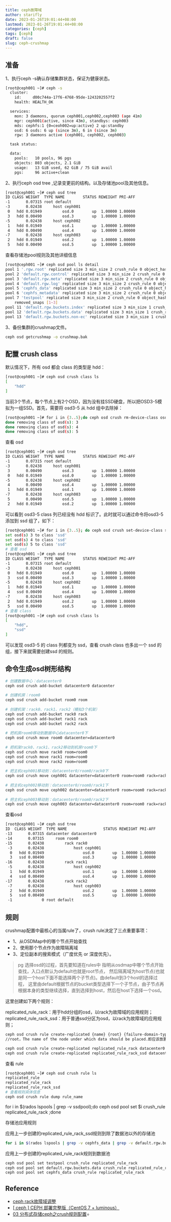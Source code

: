 ```yaml
---
title: ceph故障域
author: starifly
date: 2023-01-26T19:01:44+08:00
lastmod: 2023-01-26T19:01:44+08:00
categories: [ceph]
tags: [ceph]
draft: false
slug: ceph-crushmap
---
```


## 准备

1、执行ceph -s确认存储集群状态，保证为健康状态。

```bash
[root@ceph001 ~]# ceph -s
  cluster:
    id:     d00c744a-17f6-4768-95de-1243202557f2
    health: HEALTH_OK

  services:
    mon: 3 daemons, quorum ceph001,ceph002,ceph003 (age 41m)
    mgr: ceph001(active, since 43m), standbys: ceph003
    mds: cephfs:1 {0=ceoh002=up:active} 2 up:standby
    osd: 6 osds: 6 up (since 3m), 6 in (since 3m)
    rgw: 3 daemons active (ceph001, ceph002, ceph003)

  task status:

  data:
    pools:   10 pools, 96 pgs
    objects: 803 objects, 2.1 GiB
    usage:   13 GiB used, 62 GiB / 75 GiB avail
    pgs:     96 active+clean
```

2、执行ceph osd tree ,记录变更前的结构。以及存储池pool及其他信息。

```bash
[root@ceph001 ~]# ceph osd tree
ID CLASS WEIGHT  TYPE NAME        STATUS REWEIGHT PRI-AFF
-1       0.07315 root default
-3       0.02438     host ceph001
 0   hdd 0.01949         osd.0        up  1.00000 1.00000
 3   hdd 0.00490         osd.3        up  1.00000 1.00000
-5       0.02438     host ceph002
 1   hdd 0.01949         osd.1        up  1.00000 1.00000
 4   hdd 0.00490         osd.4        up  1.00000 1.00000
-7       0.02438     host ceph003
 2   hdd 0.01949         osd.2        up  1.00000 1.00000
 5   hdd 0.00490         osd.5        up  1.00000 1.00000
```

查看存储池pool规则及其他详细信息

```bash
[root@ceph001 ~]# ceph osd pool ls detail
pool 1 '.rgw.root' replicated size 3 min_size 2 crush_rule 0 object_hash rjenkins pg_num 8 pgp_num 8 autoscale_mode warn last_change 1108 lfor 0/1108/1106 flags hashpspool stripe_width 0 application rgw
pool 2 'default.rgw.control' replicated size 3 min_size 2 crush_rule 0 object_hash rjenkins pg_num 8 pgp_num 8 autoscale_mode warn last_change 1472 lfor 0/1472/1470 flags hashpspool stripe_width 0 application rbd
pool 3 'default.rgw.meta' replicated size 3 min_size 2 crush_rule 0 object_hash rjenkins pg_num 8 pgp_num 8 autoscale_mode warn last_change 1691 lfor 0/1691/1689 flags hashpspool stripe_width 0 application rgw
pool 4 'default.rgw.log' replicated size 3 min_size 2 crush_rule 0 object_hash rjenkins pg_num 8 pgp_num 8 autoscale_mode warn last_change 1580 lfor 0/1580/1578 flags hashpspool stripe_width 0 application rgw
pool 5 'cephfs_data' replicated size 3 min_size 2 crush_rule 0 object_hash rjenkins pg_num 8 pgp_num 8 autoscale_mode warn last_change 29 flags hashpspool stripe_width 0 application cephfs
pool 6 'cephfs_metadata' replicated size 3 min_size 2 crush_rule 0 object_hash rjenkins pg_num 8 pgp_num 8 autoscale_mode warn last_change 29 flags hashpspool stripe_width 0 pg_autoscale_bias 4 pg_num_min 16 recovery_priority 5 application cephfs
pool 7 'testpool' replicated size 3 min_size 2 crush_rule 0 object_hash rjenkins pg_num 8 pgp_num 8 autoscale_mode warn last_change 908 lfor 0/908/906 flags hashpspool,selfmanaged_snaps stripe_width 0 application rbd
	removed_snaps [1~3]
pool 11 'default.rgw.buckets.index' replicated size 3 min_size 1 crush_rule 0 object_hash rjenkins pg_num 16 pgp_num 16 autoscale_mode warn last_change 1247 lfor 0/1247/1245 flags hashpspool stripe_width 0 application rgw
pool 12 'default.rgw.buckets.data' replicated size 3 min_size 1 crush_rule 0 object_hash rjenkins pg_num 16 pgp_num 16 autoscale_mode warn last_change 1177 lfor 0/1177/1175 flags hashpspool stripe_width 0 application rgw
pool 13 'default.rgw.buckets.non-ec' replicated size 3 min_size 1 crush_rule 0 object_hash rjenkins pg_num 8 pgp_num 8 autoscale_mode warn last_change 1362 lfor 0/1362/1360 flags hashpspool stripe_width 0 application rgw
```

3、备份集群的crushmap文件。

```bash
ceph osd getcrushmap -o crushmap.bak
```

## 配置 crush class

默认情况下，所有 osd 都会 class 的类型是 hdd：

```bash
[root@ceph001 ~]# ceph osd crush class ls
[
    "hdd"
]
```

当前3个节点，每个节点上有2个OSD，因为没有挂SSD硬盘，所以把OSD3-5模拟为一组SSD。首先，需要将 osd3-5 从 hdd 组中去除掉：

```bash
[root@ceph001 ~]# for i in {3..5};do ceph osd crush rm-device-class osd.$i;done
done removing class of osd(s): 3
done removing class of osd(s): 4
done removing class of osd(s): 5
```

查看 osd

```bash
[root@ceph001 ~]# ceph osd tree
ID CLASS WEIGHT  TYPE NAME        STATUS REWEIGHT PRI-AFF
-1       0.07315 root default
-3       0.02438     host ceph001
 3       0.00490         osd.3        up  1.00000 1.00000
 0   hdd 0.01949         osd.0        up  1.00000 1.00000
-5       0.02438     host ceph002
 4       0.00490         osd.4        up  1.00000 1.00000
 1   hdd 0.01949         osd.1        up  1.00000 1.00000
-7       0.02438     host ceph003
 5       0.00490         osd.5        up  1.00000 1.00000
 2   hdd 0.01949         osd.2        up  1.00000 1.00000
```

可以看到 osd3-5  class 列已经没有 hdd 标识了。此时就可以通过命令将osd3-5添加到 ssd 组了，如下：

```bash
[root@ceph001 ~]# for i in {3..5}; do ceph osd crush set-device-class ssd osd.$i;done
set osd(s) 3 to class 'ssd'
set osd(s) 4 to class 'ssd'
set osd(s) 5 to class 'ssd'
# 查看 osd
[root@ceph001 ~]# ceph osd tree
ID CLASS WEIGHT  TYPE NAME        STATUS REWEIGHT PRI-AFF
-1       0.07315 root default
-3       0.02438     host ceph001
 0   hdd 0.01949         osd.0        up  1.00000 1.00000
 3   ssd 0.00490         osd.3        up  1.00000 1.00000
-5       0.02438     host ceph002
 1   hdd 0.01949         osd.1        up  1.00000 1.00000
 4   ssd 0.00490         osd.4        up  1.00000 1.00000
-7       0.02438     host ceph003
 2   hdd 0.01949         osd.2        up  1.00000 1.00000
 5   ssd 0.00490         osd.5        up  1.00000 1.00000
# 查看 class
[root@ceph001 ~]# ceph osd crush class ls
[
    "hdd",
    "ssd"
]
```

可以发现 osd3-5 的 class 列都变为 ssd，查看 crush class 也多出一个 ssd 的组，接下来就需要创建ssd 的规则。

## 命令生成osd树形结构

```bash
# 创建数据中心：datacenter0
ceph osd crush add-bucket datacenter0 datacenter
​
# 创建机房：room0
ceph osd crush add-bucket room0 room
​
# 创建机架：rack0、rack1、rack2（模拟3个机架）
ceph osd crush add-bucket rack0 rack
ceph osd crush add-bucket rack1 rack
ceph osd crush add-bucket rack2 rack
​
# 把机房room0移动到数据中心datacenter0下
ceph osd crush move room0 datacenter=datacenter0
​
# 把机架rack0、rack1、rack2移动到机房room0下
ceph osd crush move rack0 room=room0
ceph osd crush move rack1 room=room0
ceph osd crush move rack2 room=room0
​
# 把主机ceph001移动到：datacenter0/room0/rack0下
ceph osd crush move ceph001 datacenter=datacenter0 room=room0 rack=rack0
​
# 把主机ceph002移动到：datacenter0/room0/rack1下
ceph osd crush move ceph002 datacenter=datacenter0 room=room0 rack=rack1
​
# 把主机ceph003移动到：datacenter0/room0/rack2下
ceph osd crush move ceph003 datacenter=datacenter0 room=room0 rack=rack2
```

查看osd

```bash
[root@ceph001 ~]# ceph osd tree
ID  CLASS WEIGHT  TYPE NAME                STATUS REWEIGHT PRI-AFF
-13       0.07315 datacenter datacenter0
-14       0.07315     room room0
-15       0.02438         rack rack0
 -3       0.02438             host ceph001
  0   hdd 0.01949                 osd.0        up  1.00000 1.00000
  3   ssd 0.00490                 osd.3        up  1.00000 1.00000
-16       0.02438         rack rack1
 -5       0.02438             host ceph002
  1   hdd 0.01949                 osd.1        up  1.00000 1.00000
  4   ssd 0.00490                 osd.4        up  1.00000 1.00000
-17       0.02438         rack rack2
 -7       0.02438             host ceph003
  2   hdd 0.01949                 osd.2        up  1.00000 1.00000
  5   ssd 0.00490                 osd.5        up  1.00000 1.00000
 -1             0 root default
```

## 规则

crushmap配置中最核心的当属rule了，crush rule决定了三点重要事项：

- 1、从OSDMap中的哪个节点开始查找
- 2、使用那个节点作为故障隔离域
- 3、定位副本的搜索模式（广度优先 or 深度优先）。

> pg 选择osd的过程，首先要知道在rules中 指明从osdmap中哪个节点开始查找，入口点默认为default也就是root节点，
然后隔离域为host节点(也就是同一个host下面不能选择两个子节点)。由default到3个host的选择过程，
这里由default根据节点的bucket类型选择下一个子节点，由子节点再根据本身的类型继续选择，直到选择到host，然后在host下选择一个osd。

这里创建如下两个规则：

replicated_rule_rack：用于hdd分组的osd，以rack为故障域的应用规则；
replicated_rule_rack_ssd：用于普通ssd分区为osd，以rack为故障域的应用规则；

```bash
ceph osd crush rule create-replicated {name} {root} {failure-domain-type} {class}
//root，The name of the node under which data should be placed.即应该放置数据的root bucket的名称,例如default。

ceph osd crush rule create-replicated replicated_rule_rack datacenter0 rack hdd
ceph osd crush rule create-replicated replicated_rule_rack_ssd datacenter0 rack ssd
```

查看 rule

```bash
[root@ceph001 ~]# ceph osd crush rule ls
replicated_rule
replicated_rule_rack
replicated_rule_rack_ssd
# 查看规则具体信息
ceph osd crush rule dump rule_name
```

for i in $(rados lspools | grep -v ssdpool);do  ceph osd pool set $i crush_rule replicated_rule_rack ;done

存储池应用规则

应用上一步创建的replicated_rule_rack_ssd规则到除了数据池以外的存储池

```bash
for i in $(rados lspools | grep -v cephfs_data | grep -v default.rgw.buckets.data | grep -v testpool);do  ceph osd pool set $i crush_rule replicated_rule_rack_ssd ;done
```

应用上一步创建的replicated_rule_rack规则到数据池

```bash
ceph osd pool set testpool crush_rule replicated_rule_rack
ceph osd pool set default.rgw.buckets.data crush_rule replicated_rule_rack
ceph osd pool set cephfs_data crush_rule replicated_rule_rack
```

## Reference

- [ceph rack故障域调整](https://blog.51cto.com/wendashuai/2509156)
- [[ ceph ] CEPH 部署完整版（CentOS 7 + luminous）](https://www.cnblogs.com/hukey/p/11975109.html)
- [03 分布式存储ceph之crush规则配置](https://zhuanlan.zhihu.com/p/386560600)÷
